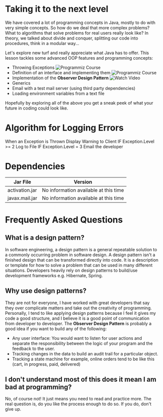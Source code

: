 # Taking it to the next level

We have covered a lot of programming concepts in Java, mostly to do with very simple concepts. So how do we deal that more complex problems? What to algorithms that solve problems for real users really look like? In theory, we talked about divide and conquer, splitting our code into procedures, think in a modular way...

Let's explore new turf and really appreciate what Java has to offer. This lesson tackles some advanced OOP features and programming concepts:

- Throwing Exceptions ![Programmiz Course](https://www.programiz.com/java-programming/exceptions)
- Definition of an interface and implementing them ![Programmiz Course](https://www.programiz.com/java-programming/interfaces)
- Implementation of the **Observer Design Pattern** ![Watch Video](https://www.youtube.com/watch?v=98DiwRp-KZk)
- Generics
- Email with a test mail server (using third party dependencies)
- Loading environment variables from a text file

Hopefully by exploring all of the above you get a sneak peek of what your future in coding could look like.

# Algorithm for Logging Errors

When an Exception is Thrown
Display Warning to Client
IF Exception.Level >= 2 Log to File
IF Exception.Level = 3 Email the developer

# Dependencies

| Jar File           | Version                                     |
| ------------------ | ------------------------------------------- |
| activation.jar     | No information available at this time       |
| javax.mail.jar     | No information available at this time       |

# Frequently Asked Questions

## What is a design pattern?

In software engineering, a design pattern is a general repeatable solution to a commonly occurring problem in software design. A design pattern isn't a finished design that can be transformed directly into code. It is a description or template for how to solve a problem that can be used in many different situations. Developers heavily rely on design patterns to build/use development frameworks e.g. Hibernate, Spring.

## Why use design patterns?

They are not for everyone, I have worked with great developers that say they over complicate matters and take out the creativity of programming. Personally, I tend to like applying design patterns because I feel it gives my code a good structure, and I believe it is a good point of communication from developer to developer. The <b>Observer Design Pattern</b> is probably a good idea if you want to build any of the following:

* Any user interface: You would want to listen for user actions and separate the responsibility between the logic of your program and the feedback to the user.
* Tracking changes in the data to build an audit trail for a particular object.
* Tracking a state machine for example, online orders tend to be like this (cart, in progress, paid, delivered)

## I don't understand most of this does it mean I am bad at programming?

No, of course not! It just means you need to read and practice more. The real question is, do you like the process enough to do so. If you do, don't give up.